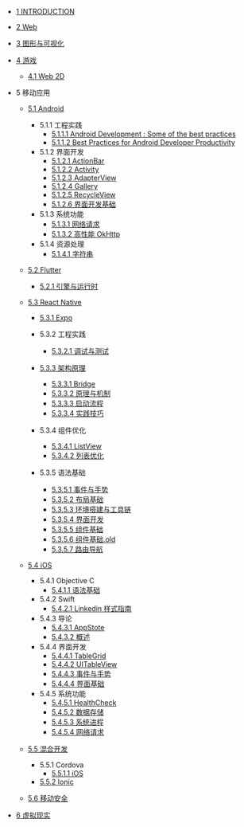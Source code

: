   - [1 INTRODUCTION](/INTRODUCTION.md)
  - [2 Web](/Web/README.md)
    
  - [3 图形与可视化](/图形与可视化/README.md)
    
  - [4 游戏](/游戏/README.md)
    - [4.1 Web 2D](/游戏/Web%202D/README.md)
      
  - 5 移动应用
    - [5.1 Android](/移动应用/Android/README.md)
      - 5.1.1 工程实践
        - [5.1.1.1 Android Development : Some of the best practices](/移动应用/Android/工程实践/Android%20Development%20:%20Some%20of%20the%20best%20practices.md)
        - [5.1.1.2 Best Practices for Android Developer Productivity](/移动应用/Android/工程实践/Best%20Practices%20for%20Android%20Developer%20Productivity.md)
      - 5.1.2 界面开发
        - [5.1.2.1 ActionBar](/移动应用/Android/界面开发/ActionBar.md)
        - [5.1.2.2 Activity](/移动应用/Android/界面开发/Activity.md)
        - [5.1.2.3 AdapterView](/移动应用/Android/界面开发/AdapterView.md)
        - [5.1.2.4 Gallery](/移动应用/Android/界面开发/Gallery.md)
        - [5.1.2.5 RecycleView](/移动应用/Android/界面开发/RecycleView.md)
        - [5.1.2.6 界面开发基础](/移动应用/Android/界面开发/界面开发基础.md)
      - 5.1.3 系统功能
        - [5.1.3.1 网络请求](/移动应用/Android/系统功能/网络请求.md)
        - [5.1.3.2 高性能 OkHttp](/移动应用/Android/系统功能/高性能%20OkHttp.md)
      - 5.1.4 资源处理
        - [5.1.4.1 字符串](/移动应用/Android/资源处理/字符串.md)
    - [5.2 Flutter](/移动应用/Flutter/README.md)
      - [5.2.1 引擎与运行时](/移动应用/Flutter/引擎与运行时/README.md)
        
    - [5.3 React Native](/移动应用/React%20Native/README.md)
      - [5.3.1 Expo](/移动应用/React%20Native/Expo/README.md)
        
      - 5.3.2 工程实践
        - [5.3.2.1 调试与测试](/移动应用/React%20Native/工程实践/调试与测试.md)
      - [5.3.3 架构原理](/移动应用/React%20Native/架构原理/README.md)
        - [5.3.3.1 Bridge](/移动应用/React%20Native/架构原理/Bridge.md)
        - [5.3.3.2 原理与机制](/移动应用/React%20Native/架构原理/原理与机制.md)
        - [5.3.3.3 启动流程](/移动应用/React%20Native/架构原理/启动流程.md)
        - [5.3.3.4 实践技巧](/移动应用/React%20Native/架构原理/实践技巧.md)
      - 5.3.4 组件优化
        - [5.3.4.1 ListView](/移动应用/React%20Native/组件优化/ListView.md)
        - [5.3.4.2 列表优化](/移动应用/React%20Native/组件优化/列表优化.md)
      - 5.3.5 语法基础
        - [5.3.5.1 事件与手势](/移动应用/React%20Native/语法基础/事件与手势.md)
        - [5.3.5.2 布局基础](/移动应用/React%20Native/语法基础/布局基础.md)
        - [5.3.5.3 环境搭建与工具链](/移动应用/React%20Native/语法基础/环境搭建与工具链.md)
        - [5.3.5.4 界面开发](/移动应用/React%20Native/语法基础/界面开发.md)
        - [5.3.5.5 组件基础](/移动应用/React%20Native/语法基础/组件基础.md)
        - [5.3.5.6 组件基础.old](/移动应用/React%20Native/语法基础/组件基础.old.md)
        - [5.3.5.7 路由导航](/移动应用/React%20Native/语法基础/路由导航.md)
    - [5.4 iOS](/移动应用/iOS/README.md)
      - 5.4.1 Objective C
        - [5.4.1.1 语法基础](/移动应用/iOS/Objective-C/语法基础.md)
      - 5.4.2 Swift
        - [5.4.2.1 Linkedin 样式指南](/移动应用/iOS/Swift/Linkedin%20样式指南.md)
      - 5.4.3 导论
        - [5.4.3.1 AppStote](/移动应用/iOS/导论/AppStote.md)
        - [5.4.3.2 概述](/移动应用/iOS/导论/概述.md)
      - 5.4.4 界面开发
        - [5.4.4.1 TableGrid](/移动应用/iOS/界面开发/TableGrid.md)
        - [5.4.4.2 UITableView](/移动应用/iOS/界面开发/UITableView.md)
        - [5.4.4.3 事件与手势](/移动应用/iOS/界面开发/事件与手势.md)
        - [5.4.4.4 界面基础](/移动应用/iOS/界面开发/界面基础.md)
      - 5.4.5 系统功能
        - [5.4.5.1 HealthCheck](/移动应用/iOS/系统功能/HealthCheck.md)
        - [5.4.5.2 数据存储](/移动应用/iOS/系统功能/数据存储.md)
        - [5.4.5.3 系统进程](/移动应用/iOS/系统功能/系统进程.md)
        - [5.4.5.4 网络请求](/移动应用/iOS/系统功能/网络请求.md)
    - [5.5 混合开发](/移动应用/混合开发/README.md)
      - 5.5.1 Cordova
        - [5.5.1.1 iOS](/移动应用/混合开发/Cordova/iOS.md)
      - [5.5.2 Ionic](/移动应用/混合开发/Ionic/README.md)
        
    - [5.6 移动安全](/移动应用/移动安全/README.md)
      
  - [6 虚拟现实](/虚拟现实/README.md)
    